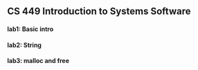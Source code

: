 ## CS 449 Introduction to Systems Software

#### lab1: Basic intro
#### lab2: String 
#### lab3: malloc and free

